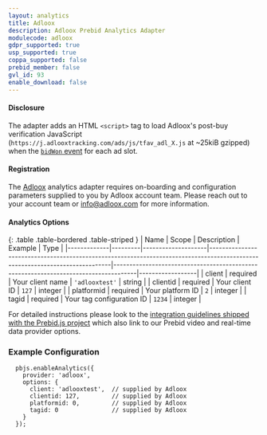 ```yaml
---
layout: analytics
title: Adloox
description: Adloox Prebid Analytics Adapter
modulecode: adloox
gdpr_supported: true
usp_supported: true
coppa_supported: false
prebid_member: false
gvl_id: 93
enable_download: false
---
```


#### Disclosure

The adapter adds an HTML `<script>` tag to load Adloox's post-buy verification JavaScript (`https://j.adlooxtracking.com/ads/js/tfav_adl_X.js` at ~25kiB gzipped) when the [`bidWon` event](https://docs.prebid.org/dev-docs/publisher-api-reference.html#module_pbjs.onEvent) for each ad slot.

#### Registration

The [Adloox](https://adloox.com/) analytics adapter requires on-boarding and configuration
parameters supplied to you by Adloox account team. Please reach out to your account team or
info@adloox.com for more information.

#### Analytics Options

{: .table .table-bordered .table-striped }
| Name         | Scope              | Description                                                                                                                 | Example                                                                             | Type             |
|-------------|---------|--------------------|-----------------------------------------------------------------------------------------------------------------------------|-------------------------------------------------------------------------------------|------------------|
| client | required  | Your client name | `'adlooxtest'`  | string |
| clientid | required  | Your client ID | `127`  | integer |
| platformid | required  | Your platform ID | `2`  | integer |
| tagid | required  | Your tag configuration ID | `1234`  | integer |

For detailed instructions please look to the [integration guidelines shipped with the Prebid.js project](https://github.com/aclrys/Prebid.js/blob/master/modules/adlooxAnalyticsAdapter.md) which also link to our Prebid video and real-time data provider options.

### Example Configuration

```
  pbjs.enableAnalytics({
    provider: 'adloox',
    options: {
      client: 'adlooxtest',  // supplied by Adloox
      clientid: 127,         // supplied by Adloox
      platformid: 0,         // supplied by Adloox
      tagid: 0               // supplied by Adloox
    }
  });
```
